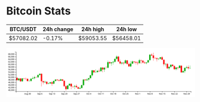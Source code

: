 # Bitcoin Stats

BTC/USDT|24h change|24h high|24h low|
|---|---|---|---|
|$57082.02|-0.17%|$59053.55|$56458.01|

<img src="./chart.svg">
